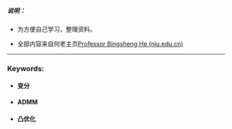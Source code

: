 ##### 说明：

- 为方便自己学习，整理资料。

- 全部内容来自何老主页[Professor Bingsheng He (nju.edu.cn)](http://maths.nju.edu.cn/~hebma/)

------

### Keywords:

- #### 变分

- #### ADMM

- #### 凸优化